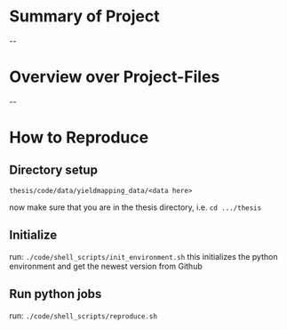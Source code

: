 # Summary of Project
-- 
# Overview over Project-Files
--
# How to Reproduce
## Directory setup
```
thesis/code/data/yieldmapping_data/<data here>
```
now make sure that you are in the thesis directory, i.e. `cd .../thesis`

## Initialize
run: `./code/shell_scripts/init_environment.sh`
this initializes the python environment and get the newest version from Github 

## Run python jobs
run: `./code/shell_scripts/reproduce.sh`
